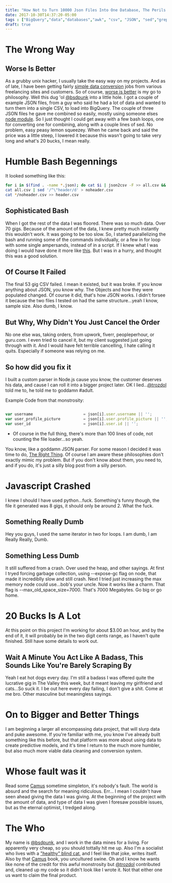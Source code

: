 ```yaml
---
title: "How Not to Turn 10000 Json Files Into One Database, The Perils of Freelancing"
date: 2017-10-30T14:37:20-05:00
tags : ["BigQuery","data","databases","awk", "csv", "JSON", "sed","grep", "bigdata"]
draft: true
---
```

# The Wrong Way

## Worse Is Better

As a grubby unix hacker, I usually take the easy way on my projects. And as of late, I have been getting fairly [simple data conversion](https://openmonstervision.github.io/blog/posts/how-to-make-money-using-grep-sed-and-awk/) jobs from various freelancing sites and customers. So of course, [worse is better](https://www.jwz.org/doc/worse-is-better.html) is my go to philosophy. Well this dug 'ol [@bsdpunk](http://twitter.com/bsdpunk) into a little hole. I got a couple of example JSON files, from a guy who said he had a lot of data and wanted to turn them into a single CSV, to load into BigQuery. The couple of three JSON files he gave me combined so easily, mostly using someone elses [node module](https://www.npmjs.com/package/json2csv). So I just thought I could get away with a few bash loops, one for converting one for combining, along with a couple lines of sed. No problem, easy peasy lemon squeezey. When he came back and said the price was a little steep, I lowered it because this wasn't going to take very long and what's 20 bucks, I mean really.


# Humble Bash Begennings 
It looked something like this:

``` bash
for i in $(find . -name *.json); do cat $i | json2csv -F >> all.csv && echo $i; done
cat all.csv | sed '/^\"header/d' > noheader.csv
cat */noheader.csv >> header.csv
```

## Sophisticated Bash 

When I got the rest of the data I was floored. There was so much data. Over 70 gigs. Because of the amount of the data, I knew pretty much instantly this wouldn't work. It was going to be too slow. So, I started parallelizing the bash and running some of the commands individually, or a few in for loop with some single ampersands, instead of in a script. If I knew what I was doing I would have done it more like [this](http://codehackit.blogspot.be/2013/08/divide-and-conquer-with-bash-and-friends.html). But I was in a hurry, and thought this was a good solution.

## Of Course It Failed

The final 53 gig CSV failed. I mean it existed, but it was broke. If you know anything about JSON, you know why. The Objects and how they were populated changed. Of course it did, that's how JSON works. I didn't forsee it because the two files I tested on had the same structure...yeah I know, sample size. Also dumb, I know.


## But Why, Why Didn't You Just Cancel the Order

No one else was, taking orders, from upwork, fiverr, peopleperhour, or guru.com. I even tried to cancel it, but my client suggested just going through with it. And I would have felt terrible cancelling, I hate calling it quits. Especially if someone was relying on me. 


## So how did you fix it

I built a custom parser in Node.js cause you know, the customer deserves his data, and cause I can roll it into a bigger project later. OK I lied...[@trozdol](http://twitter.com/trozdol) told me to, he told me to goddamn #adult.

Example Code from that monstrosity:

``` javascript

var username                      = json[i].user.username || '';
var user_profile_picture          = json[i].user.profile_picture || '';
var user_id                       = json[i].user.id || '';
```
* Of course in the full thing, there's more than 100 lines of code, not counting the file loader...so yeah.


You know, like a goddamn JSON parser. For some reason I decided it was time to do, [The Right Thing](https://yosefk.com/blog/what-worse-is-better-vs-the-right-thing-is-really-about.html). Of course I am aware these philosophies don't exactly mimic my problem. But if you don't know about them, you need to, and if you do, it's just a silly blog post from a silly person.



# Javascript Crashed

I knew I should I have used python...fuck. Something's funny though, the file it generated was 8 gigs, it should only be around 2. What the fuck.

## Something Really Dumb

Hey you guys, I used the same iterator in two for loops. I am dumb, I am Really Really, Dumb.

## Something Less Dumb

It still suffered from a crash. Over used the heap, and other sayings. At first I tryed forcing garbage collection, using --expose-gc flag on node, that made it incrediblly slow and still crash. Next I tried just increasing the max memory node could use...bob's your uncle. Now it works like a charm. That flag is --max_old_space_size=7000. That's 7000 Megabytes. Go big or go home.

# 20 Bucks Is A Lot

At this point on this project I'm working for about $3.00 an hour, and by the end of it, it will probably be in the two digit cents range, as I haven't quite finished. Still have some details to work out.

## Wait A Minute You Act Like A Badass, This Sounds Like You're Barely Scraping By

Yeah I eat hot dogs every day. I'm still a badass I was offered quite the lucrative gig in The Valley this week, but it meant leaving my girlfriend and cats...So suck it. I be out here every day failing, I don't give a shit. Come at me bro. Other masculine but meaningless sayings.

# On to Bigger and Better Things

I am beginning a larger all encompassing data project, that will slurp data and puke awesome. If you're familiar with me, you know I've already built something like this before, but that platform was more about using data to create predictive models, and it's time I return to the much more humbler, but also much more viable data cleaning and conversion system.

# Whose fault was it

Read some [Camus](https://www.amazon.com/gp/product/B00IJ0TWHK/ref=as_li_qf_sp_asin_il_tl?ie=UTF8&tag=bsdpblog-20&camp=1789&creative=9325&linkCode=as2&creativeASIN=B00IJ0TWHK&linkId=35eefd37871cbb47a02b0650e3d02812) sometime simpleton, it's nobody's fault. The world is absurd and the search for meaning ridiculous. Err... I mean I couldn't have seen ahead giving the data I was giving. At the beginning of the project with the amount of data, and type of data I was given I foresaw possible issues, but as the eternal optimist, I tredged along.

# The Who

My name is [@bsdpunk](http://twitter.com/bsdpunk), and I work in the data mines for a living. For apparently very cheap, so you should tottally hit me up. Also I'm a socialist who lives with a ["healthy" blind cat](https://www.instagram.com/p/Ba7bXmwjS0j/?taken-by=bsdpunk), and I feel like that joke, writes itself. Also by that [Camus](https://www.amazon.com/gp/product/0679720219/ref=as_li_qf_sp_asin_il_tl?ie=UTF8&tag=bsdpblog-20&camp=1789&creative=9325&linkCode=as2&creativeASIN=0679720219&linkId=49f9264674854c7516a7be2a0b834f7d) book, you uncultured swine. Oh and I know he wants like none of the credit for this awful monstrosity but [@trozdol](http://twitter.com/trozdol) contributed and, cleaned up my code so it didn't look like I wrote it. Not that either one us want to claim the final product.
